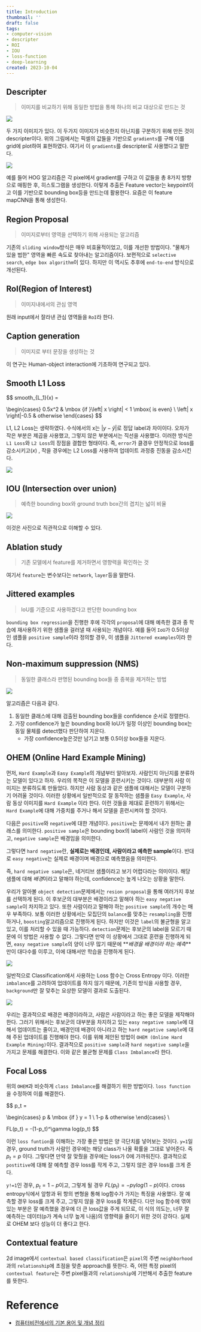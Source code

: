 ```yaml
---
title: Introduction
thumbnail: ''
draft: false
tags:
- computer-vision
- descripter
- ROI
- IOU
- loss-function
- deep-learning
created: 2023-10-04
---
```


## Descripter

 > 
 > 이미지를 비교하기 위해 동일한 방법을 통해 하나의 비교 대상으로 만드는 것

![](computer-vision-introduction1.jpg)

두 가지 이미지가 있다. 이 두가지 이미지가 비슷한지 아닌지를 구분하기 위해 만든 것이 descripter이다. 위의 그림에서는 픽셀의 값들을 기반으로 `gradients`를 구해 이를 grid에 plot하여 표현하였다. 여기서 이 `gradients`를 descripter로 사용했다고 말한다.

![](computer-vision-introduction2.png)

예를 들어 HOG 알고리즘은 각 pixel에서 gradient를 구하고 이 값들을 총 8가지 방향으로 매핑한 후, 히스토그램을 생성한다. 이렇게 추출돈 Feature vector는 keypoint이고 이를 기반으로 bounding box등을 만드는데 활용한다. 요즘은 이 feature mapCNN을 통해 생성한다.

## Region Proposal

 > 
 > 이미지로부터 영역을 선택하기 위해 사용되는 알고리즘

기존의 `sliding window`방식은 매우 비효율적이었고, 이를 개선한 방법이다. "물체가 있을 법한" 영역을 빠른 속도로 찾아내는 알고리즘이다. 보편적으로 `selective search`, `edge box algorithm`이 있다. 하지만 이 역시도 추후에 `end-to-end` 방식으로 개선된다.

## RoI(Region of Interest)

 > 
 > 이미지내에서의 관심 영역

원래 input에서 잘라낸 관심 영역들을 `RoI`라 한다.

## Caption generation

 > 
 > 이미지로 부터 문장을 생성하는 것

이 연구는 Human-object interaction에 기초하여 연구되고 있다.

## Smooth L1 Loss

$$
smooth\_{L_1}(x) =

\\begin{cases}
0.5x^2 & \mbox {if }\left| x \right| \< 1 \mbox{ is even} \\
\\left| x \right|-0.5 & otherwise
\\end{cases}
$$

L1, L2 Loss는 생략하였다. 수식에서의 x는 $|y-\hat{y}|$로 정답 label과 차이이다. 오차가 작은 부분은 제곱을 사용했고, 그렇지 않은 부분에서는 직선을 사용했다. 이러한 방식은 `L1 Loss`와 `L2 Loss`의 장점을 결합한 형태이다. 즉, `error`가 클경우 안정적으로 loss를 감소시키고($x$)
, 작을 경우에는 L2 Loss를 사용하여 업데이트 과정중 진동을 감소시킨다.

![](computer-vision-introduction3.png)

## IOU (Intersection over union)

 > 
 > 예측한 bounding box와 ground truth box간의 겹치는 넓이 비율

![](computer-vision-introduction4.png)

이것은 사진으로 직관적으로 이해할 수 있다.

## Ablation study

 > 
 > 기존 모델에서 feature를 제거하면서 영향력을 확인하는 것

여기서 `feature`는 변수보다는 `network`, `layer`등을 말한다.

## Jittered examples

 > 
 > IoU를 기준으로 사용하겠다고 판단한 bounding box

`bounding box regression`을 진행한 후에 각각의 `proposal`에 대해 예측한 결과 중 학습에 재사용하기 위한 샘플을 걸러낼 때 사용되는 개념이다. 예를 들어 `IoU`가 0.5이상 인 샘플을 `positive sample`이라 정의할 경우, 이 샘플을 `Jittered examples`이라 한다.

## Non-maximum suppression (NMS)

 > 
 > 동일한 클래스라 판명된 bounding box들 중 중복을 제거하는 방법

![](computer-vision-introduction5.png)

알고리즘은 다음과 같다.

1. 동일한 클래스에 대해 검출된 bounding box들을 confidence 순서로 정렬한다.
1. 가장 confidence가 높은 bounding box와 IoU가 일정 이상인 bounding box는 동일 물체를 detect했다 판단하여 지운다.
   * 가장 confidence높은것만 남기고 보통 0.5이상 box들을 지운다.

## OHEM (Online Hard Example Mining)

먼저, `Hard Example`과 `Easy Example`의 개념부터 알아보자. 사람인지 아닌지를 분류하는 모델이 있다고 하자. 우리의 목적은 이 모델을 훈련시키는 것이다. 대부분의 사람 이미지는 분류하도록 만들었다. 하지만 사람 동상과 같은 샘플에 대해서는 모델이 구분하기 어려울 것이다. 이러한 상황에서 일반적으로 잘 동작하는 샘플을 `Easy Example`, 사람 동상 이미지를 `Hard Example` 이라 한다. 이런 것들을 제대로 훈련하기 위해서는 `Hard Example`에 대해 가중치를 주거나 해서 모델을 훈련시켜야 할 것이다.

다음은 `positive`와 `negative`에 대한 개념이다. `positive`는 문제에서 내가 원하는 클래스를 의미한다. `positive sample`은 bounding box의 label이 사람인 것을 의미하고, `negative sample`은 배경임을 의미한다.

그렇다면 `hard negative`란, **실제로는 배경인데, 사람이라고 예측한 sample**이다. 반대로 `easy negative`는 실제로 배경이며 배경으로 예측했음을 의미한다.

즉, `hard negative sample`은, 네거티브 샘플이라고 보기 어렵다라는 의미이다. 해당 샘플에 대해 *배경*이라고 말해야 하는데, confidence는 높게 나오는 상황을 말한다.

우리가 알아볼 `object detection`문제에서는 `resion proposal`을 통해 여러가지 후보를 선택하게 된다. 이 후보군의 대부분은 배경이라고 말해야 하는 `easy negative sample`이 차지하고 있다. 또한 사람이라고 말해야 하는 `positive sample`의 개수는 매우 부족하다. 보통 이러한 상황에서는 모집단의 `balance`를 맞추는 `resampling`을 진행하거나, `boosting`알고리즘으로 진행하게 된다. 하지만 이것은 `label`의 불균형을 알고있고, 이를 처리할 수 있을 때 가능하다. `detection`문제는 후보군의 label을 모르기 때문에 이 방법은 사용할 수 없다. 그렇다면 만약 이 상황에서 그대로 훈련을 진행하게 되면, `easy negative sample`의 양이 너무 많기 때문에 \*\**배경을 배경이라 하는 예측*\*\*만이 대다수를 이루고, 이에 대해서만 학습을 진행하게 된다.

![](computer-vision-introduction6.png)

일반적으로 Classification에서 사용하는 Loss 함수는 Cross Entropy 이다. 이러한 `imbalance`를 고려하여 업데이트를 하지 않기 때문에, 기존의 방식을 사용할 경우, `background`만 잘 맞추는 요상한 모델이 결과로 도출된다.

![](computer-vision-introduction7.png)

우리는 결과적으로 배경은 배경이라하고, 사람은 사람이라고 하는 좋은 모델을 제작해야 한다. 그러기 위해서는 후보군의 대부분을 차지하고 있는 `easy negative sample`에 대해서 업데이트는 줄이고, 배경인데 배경이 아니라고 하는 `hard negative sample`에 대해 주된 업데이트를 진행해야 한다. 이를 위해 제안된 방법이 `OHEM (Online Hard Example Mining)`이다. 결과적으로 `positive sample`과 `hard negative sample`을 가지고 문제를 해결한다. 이와 같은 불균형 문제를 `Class Imbalance`라 한다.

## Focal Loss

위의 `OHEM`과 비슷하게 `class Imbalance`를 해결하기 위한 방법이다. `loss function`을 수정하여 이를 해결한다.

$$
p_t =

\\begin{cases}
p & \mbox {if } y = 1 \\
1-p & otherwise
\\end{cases}
\\

FL(p_t) = -(1-p_t)^\gamma log(p_t)
$$

이런 `loss funtion`을 이해하는 가장 좋은 방법은 양 극단치를 넣어보는 것이다. `y=1`일 경우, ground truth가 사람인 경우에는 해당 class가 나올 확률을 그대로 넣어준다. 즉 $p_t = p$ 이다. 그렇다면 만약 잘 맞췄을 경우에는 loss가 0에 가까워진다. 결과적으로 `postitive`에 대해 잘 예측할 경우 loss를 작게 주고, 그렇지 않은 경우 loss를 크게 준다.

`y!=1`인 경우, $p_t = 1-p$이고, 그렇게 될 경우 $FL(p_t) = -p\gamma log(1-p)$이다. cross entropy식에서 앞항과 뒤 항의 변형을 통해 log함수가 가지는 특징을 사용했다. 잘 예측할 경우 loss를 크게 주고, 그렇지 않을 경우 loss를 작게준다. 다만 log 함수에 엮여 있는 부분은 잘 예측했을 경우에 더 큰 loss값을 주게 되므로, 이 식의 의도는, 너무 잘 예측하는 데이터(p가 계속 너무 높게 나옴)의 영향력을 줄이기 위한 것이 강하다. 실제로 OHEM 보다 성능이 더 좋다고 한다.

## Contextual feature

2d image에서 `contextual based classification`은 `pixel`의 주변 `neighborhood` 과의 `relationship`에 초점을 맞춘 approach를 뜻한다. 즉, 어떤 특정 pixel의 `contextual feature`는 주변 pixel들과의 `relationship`에 기반해서 추출한 feature를 뜻한다.

# Reference

* [컴퓨터비전에서의 기본 용어 및 개념 정리](https://ganghee-lee.tistory.com/33)
